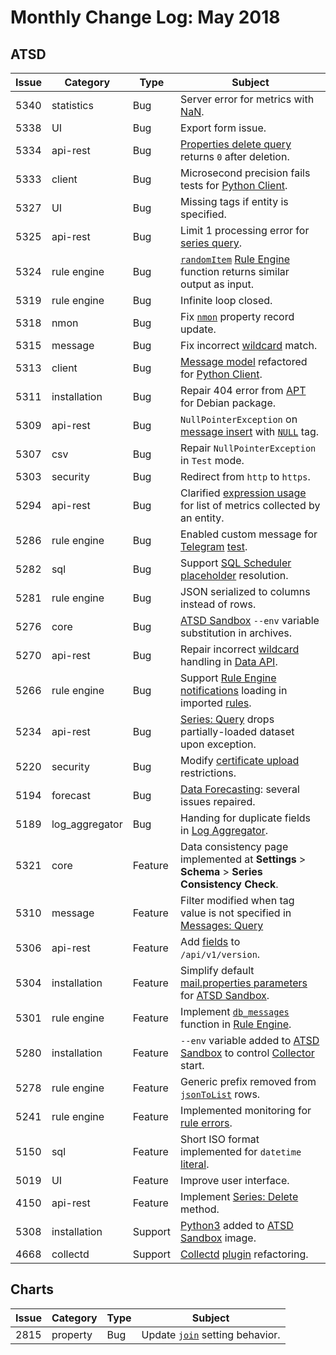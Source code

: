 # Monthly Change Log: May 2018

## ATSD

**Issue**| **Category**    | **Type**    | **Subject**
-----|-------------|---------|----------------------
| 5340 | statistics     | Bug     | Server error for metrics with [NaN](https://axibase.com/docs/atsd/sql/#not-a-number-nan).
| 5338 | UI             | Bug     | Export form issue.
| 5334 | api-rest       | Bug     | [Properties delete query](https://axibase.com/docs/atsd/administration/data_retention.html#deleting-properties) returns `0` after deletion.
| 5333 | client         | Bug     | Microsecond precision fails tests for [Python Client](https://github.com/axibase/atsd-api-python).
| 5327 | UI             | Bug     | Missing tags if entity is specified.
| 5325 | api-rest       | Bug     | Limit 1 processing error for [series query](https://axibase.com/docs/atsd/api/data/series/insert.html).
| 5324 | rule engine    | Bug     | [`randomItem`](https://axibase.com/docs/atsd/rule-engine/functions-random.html#randomitem) [Rule Engine](https://axibase.com/docs/atsd/rule-engine/) function returns similar output as input.
| 5319 | rule engine    | Bug     | Infinite loop closed.
| 5318 | nmon           | Bug     | Fix [`nmon`](https://axibase.com/docs/atsd/integration/nmon/) property record update.
| 5315 | message        | Bug     | Fix incorrect [wildcard](https://axibase.com/docs/atsd/search/entity-search.html#wildcards) match.
| 5313 | client         | Bug     | [Message model](https://github.com/axibase/atsd-api-python#inserting-data) refactored for [Python Client](https://github.com/axibase/atsd-api-python).
| 5311 | installation   | Bug     | Repair 404 error from [APT](https://axibase.com/docs/atsd/installation/ubuntu-debian-apt.html) for Debian package.
| 5309 | api-rest       | Bug     | `NullPointerException` on [message insert](https://axibase.com/docs/atsd/api/network/message.html) with [`NULL`](https://axibase.com/docs/atsd/sql/#null) tag.
| 5307 | csv            | Bug     | Repair `NullPointerException` in `Test` mode.
| 5303 | security       | Bug     | Redirect from `http` to `https`.
| 5294 | api-rest       | Bug     | Clarified [expression usage](https://axibase.com/docs/atsd/api/meta/entity/metrics.html#query-parameters) for list of metrics collected by an entity.
| 5286 | rule engine    | Bug     | Enabled custom message for [Telegram](https://axibase.com/docs/atsd/rule-engine/notifications/telegram.html) [test](https://axibase.com/docs/atsd/rule-engine/notifications/telegram.html#testing-notification-rule).
| 5282 | sql            | Bug     | Support [SQL Scheduler](https://axibase.com/docs/atsd/sql/scheduled-sql.html) [placeholder](https://axibase.com/docs/atsd/rule-engine/placeholders.html) resolution.
| 5281 | rule engine    | Bug     | JSON serialized to columns instead of rows.
| 5276 | core           | Bug     | [ATSD Sandbox](https://github.com/axibase/dockers/blob/atsd-sandbox/README.md#overview) `--env` variable substitution in archives.
| 5270 | api-rest       | Bug     | Repair incorrect [wildcard](https://axibase.com/docs/atsd/api/data/#wildcards) handling in [Data API](https://axibase.com/docs/atsd/api/data/).
| 5266 | rule engine    | Bug     | Support [Rule Engine](https://axibase.com/docs/atsd/rule-engine/) [notifications](https://axibase.com/docs/atsd/rule-engine/notifications/#creating-notifications) loading in imported [rules](https://github.com/axibase/atsd-use-cases/blob/master/how-to/shared/import-rule.md).
| 5234 | api-rest       | Bug     | [Series: Query](https://axibase.com/docs/atsd/api/data/series/query.html) drops partially-loaded dataset upon exception.
| 5220 | security       | Bug     | Modify [certificate upload](https://axibase.com/docs/atsd/administration/ssl-ca-signed.html) restrictions.
| 5194 | forecast       | Bug     | [Data Forecasting](https://axibase.com/docs/atsd/forecasting/): several issues repaired.
| 5189 | log_aggregator | Bug     | Handing for duplicate fields in [Log Aggregator](https://axibase.com/docs/atsd/administration/logging.html).
| 5321 | core           | Feature | Data consistency page implemented at **Settings** > **Schema** > **Series Consistency Check**.
| 5310 | message        | Feature | Filter modified when tag value is not specified in [Messages: Query](https://axibase.com/docs/atsd/api/data/messages/query.html)
| 5306 | api-rest       | Feature | Add [fields](https://axibase.com/docs/atsd/api/data/) to `/api/v1/version`.
| 5304 | installation   | Feature | Simplify default [mail.properties parameters](https://axibase.com/docs/atsd/administration/mail-client.html#settings) for [ATSD Sandbox](https://github.com/axibase/dockers/blob/atsd-sandbox/README.md#overview).
| 5301 | rule engine    | Feature | Implement [`db_messages`](https://axibase.com/docs/atsd/rule-engine/functions-message.html#db-messages) function in [Rule Engine](https://axibase.com/docs/atsd/rule-engine/).
| 5280 | installation   | Feature | `--env` variable added to [ATSD Sandbox](https://github.com/axibase/dockers/blob/atsd-sandbox/README.md#overview) to control [Collector](https://github.com/axibase/axibase-collector/) start.
| 5278 | rule engine    | Feature | Generic prefix removed from [`jsonToList`](https://axibase.com/docs/atsd/rule-engine/functions-table.html#jsontolists) rows.
| 5241 | rule engine    | Feature | Implemented monitoring for [rule errors](https://axibase.com/docs/atsd/rule-engine/#rule-errors).
| 5150 | sql            | Feature | Short ISO format implemented for `datetime` [literal](https://axibase.com/docs/atsd/sql/#literals).
| 5019 | UI             | Feature | Improve user interface.
| 4150 | api-rest       | Feature | Implement [Series: Delete](https://axibase.com/docs/atsd/api/data/series/delete.html) method.
| 5308 | installation   | Support | [Python3](https://www.python.org/download/releases/3.0/) added to [ATSD Sandbox](https://github.com/axibase/dockers/blob/atsd-sandbox/README.md#overview) image.
| 4668 | collectd       | Support | [Collectd](https://axibase.com/docs/atsd/integration/collectd/ ) [plugin](https://axibase.com/docs/atsd/integration/collectd/#configuration) refactoring.

## Charts

**Issue**| **Category**    | **Type**    | **Subject**
-----|-------------|---------|----------------------
2815 | property | Bug | Update [`join`](https://apps.axibase.com/chartlab/94d93bc8) setting behavior.